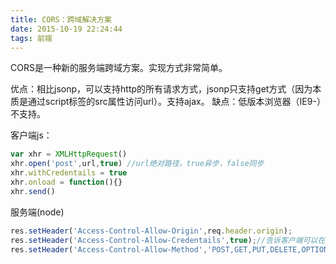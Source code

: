 ```yaml
---
title: CORS：跨域解决方案
date: 2015-10-19 22:24:44
tags: 前端
---
```


CORS是一种新的服务端跨域方案。实现方式非常简单。

优点：相比jsonp，可以支持http的所有请求方式，jsonp只支持get方式（因为本质是通过script标签的src属性访问url）。支持ajax。
缺点：低版本浏览器（IE9-）不支持。
<!-- more -->

客户端js：

```js
var xhr = XMLHttpRequest()
xhr.open('post',url,true) //url绝对路径，true异步，false同步
xhr.withCredentails = true
xhr.onload = function(){}
xhr.send()
```

服务端(node)
```js
res.setHeader('Access-Control-Allow-Origin',req.header.origin);
res.setHeader('Access-Control-Allow-Credentails',true);//告诉客户端可以在http请求中加上cookie
res.setHeader('Access-Control-Allow-Method','POST,GET,PUT,DELETE,OPTIONS')
```
